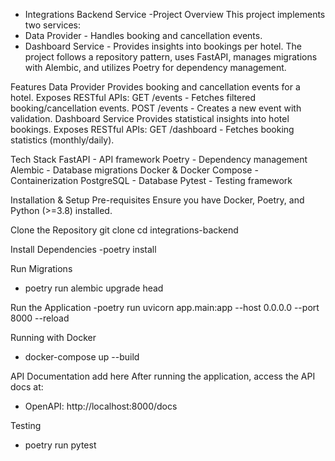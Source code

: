 - Integrations Backend Service
-Project Overview
This project implements two services:
- Data Provider - Handles booking and cancellation events.
- Dashboard Service - Provides insights into bookings per hotel.
The project follows a repository pattern, uses FastAPI, manages migrations with Alembic, and utilizes Poetry for dependency management.

Features
Data Provider
Provides booking and cancellation events for a hotel.
Exposes RESTful APIs:
GET /events - Fetches filtered booking/cancellation events.
POST /events - Creates a new event with validation.
Dashboard Service
Provides statistical insights into hotel bookings.
Exposes RESTful APIs:
GET /dashboard - Fetches booking statistics (monthly/daily).


Tech Stack
FastAPI - API framework
Poetry - Dependency management
Alembic - Database migrations
Docker & Docker Compose - Containerization
PostgreSQL - Database
Pytest - Testing framework


Installation & Setup
Pre-requisites
Ensure you have Docker, Poetry, and Python (>=3.8) installed.

Clone the Repository
git clone
cd integrations-backend

Install Dependencies
-poetry install


Run Migrations

- poetry run alembic upgrade head

Run the Application
-poetry run uvicorn app.main:app --host 0.0.0.0 --port 8000 --reload


Running with Docker
- docker-compose up --build

API Documentation
add here
After running the application, access the API docs at:

- OpenAPI: http://localhost:8000/docs

Testing
- poetry run pytest



